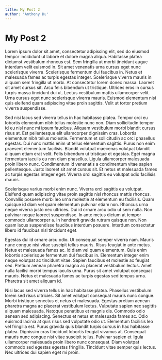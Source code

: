 ```yaml
---
title: My Post 2
author: 'Anthony Du'
---
```


# My Post 2

Lorem ipsum dolor sit amet, consectetur adipiscing elit, sed do eiusmod tempor incididunt ut labore et dolore magna aliqua. Habitasse platea dictumst vestibulum rhoncus est. Sem fringilla ut morbi tincidunt augue interdum velit euismod in. Sit amet venenatis urna cursus eget nunc scelerisque viverra. Scelerisque fermentum dui faucibus in. Netus et malesuada fames ac turpis egestas integer. Scelerisque viverra mauris in aliquam sem fringilla ut morbi. At consectetur lorem donec massa. Laoreet sit amet cursus sit. Arcu felis bibendum ut tristique. Ultrices eros in cursus turpis massa tincidunt dui ut. Lectus vestibulum mattis ullamcorper velit. Urna cursus eget nunc scelerisque viverra mauris. Euismod elementum nisi quis eleifend quam adipiscing vitae proin sagittis. Velit ut tortor pretium viverra suspendisse.

Sed nisi lacus sed viverra tellus in hac habitasse platea. Tempor orci eu lobortis elementum nibh tellus molestie nunc non. Diam sollicitudin tempor id eu nisl nunc mi ipsum faucibus. Aliquam vestibulum morbi blandit cursus risus at. Est pellentesque elit ullamcorper dignissim cras. Lobortis elementum nibh tellus molestie. Fermentum et sollicitudin ac orci phasellus egestas. Dui nunc mattis enim ut tellus elementum sagittis. Purus non enim praesent elementum facilisis. Blandit volutpat maecenas volutpat blandit aliquam etiam erat velit. Felis bibendum ut tristique et egestas. Eget magna fermentum iaculis eu non diam phasellus. Ligula ullamcorper malesuada proin libero nunc. Condimentum id venenatis a condimentum vitae sapien pellentesque. Justo laoreet sit amet cursus sit. Et netus et malesuada fames ac turpis egestas integer eget. Viverra orci sagittis eu volutpat odio facilisis mauris.

Scelerisque varius morbi enim nunc. Viverra orci sagittis eu volutpat. Eleifend quam adipiscing vitae proin sagittis nisl rhoncus mattis rhoncus. Convallis posuere morbi leo urna molestie at elementum eu facilisis. Quam quisque id diam vel quam elementum pulvinar etiam non. Rhoncus urna neque viverra justo nec ultrices. Dui id ornare arcu odio ut sem nulla. Non pulvinar neque laoreet suspendisse. In ante metus dictum at tempor commodo ullamcorper a. In hendrerit gravida rutrum quisque non. Non quam lacus suspendisse faucibus interdum posuere. Interdum consectetur libero id faucibus nisl tincidunt eget.

Egestas dui id ornare arcu odio. Ut consequat semper viverra nam. Mauris nunc congue nisi vitae suscipit tellus mauris. Risus feugiat in ante metus. Netus et malesuada fames ac. Id diam vel quam elementum. Quis enim lobortis scelerisque fermentum dui faucibus in. Elementum integer enim neque volutpat ac tincidunt vitae. Sapien faucibus et molestie ac feugiat sed. Pretium aenean pharetra magna ac placerat vestibulum lectus. Amet nulla facilisi morbi tempus iaculis urna. Purus sit amet volutpat consequat mauris. Netus et malesuada fames ac turpis egestas sed tempus urna. Pharetra sit amet aliquam id.

Nisi lacus sed viverra tellus in hac habitasse platea. Phasellus vestibulum lorem sed risus ultricies. Sit amet volutpat consequat mauris nunc congue. Morbi tristique senectus et netus et malesuada. Egestas pretium aenean pharetra magna ac placerat vestibulum lectus. Vulputate sapien nec sagittis aliquam malesuada. Natoque penatibus et magnis dis. Commodo odio aenean sed adipiscing. Senectus et netus et malesuada fames ac. Odio euismod lacinia at quis risus sed vulputate odio ut. Elementum facilisis leo vel fringilla est. Purus gravida quis blandit turpis cursus in hac habitasse platea. Dignissim cras tincidunt lobortis feugiat vivamus at. Consequat mauris nunc congue nisi vitae suscipit tellus. Pulvinar sapien et ligula ullamcorper malesuada proin libero nunc consequat. Diam volutpat commodo sed egestas egestas fringilla. Tincidunt vitae semper quis lectus. Nec ultrices dui sapien eget mi proin.